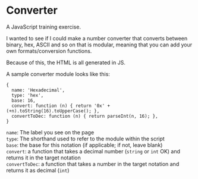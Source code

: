 # Converter

A JavaScript training exercise.

I wanted to see if I could make a number converter that converts between binary, hex, ASCII and so on that is modular, meaning that you can add your own formats/conversion functions.

Because of this, the HTML is all generated in JS.

A sample converter module looks like this:

    {
      name: 'Hexadecimal',
      type: 'hex',
      base: 16,
      convert: function (n) { return '0x' + (+n).toString(16).toUpperCase(); },
      convertToDec: function (n) { return parseInt(n, 16); },
    }
    
`name`: The label you see on the page  
`type`: The shorthand used to refer to the module within the script  
`base`: the base for this notation (if applicable; if not, leave blank)  
`convert`: a function that takes a decimal number (`string` or `int` OK) and returns it in the target notation  
`convertToDec`: a function that takes a number in the target notation and returns it as decimal (`int`)
